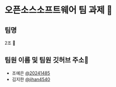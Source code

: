 # 오픈소스소프트웨어 팀 과제 🌱

## 팀명
2조 💞️

## 팀원 이름 및 팀원 깃허브 주소👋
- 조예은 [@20241485](https://github.com/20241485)
- 김지한 [@jihan4540](https://github.com/jihan4540)
